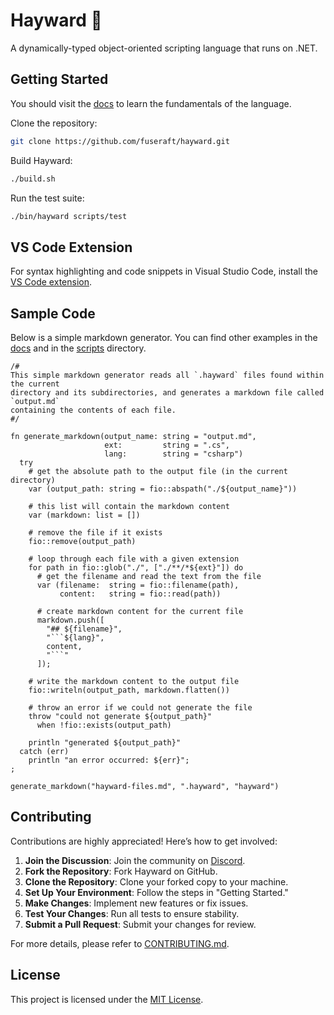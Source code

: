 # Hayward 🥝

A dynamically-typed object-oriented scripting language that runs on .NET.

## Getting Started

You should visit the [docs](docs/README.md) to learn the fundamentals of the language.

Clone the repository:
```bash
git clone https://github.com/fuseraft/hayward.git
```

Build Hayward:
```bash
./build.sh
```

Run the test suite:
```bash
./bin/hayward scripts/test
```

## VS Code Extension

For syntax highlighting and code snippets in Visual Studio Code, install the [VS Code extension](https://marketplace.visualstudio.com/items?itemName=fuseraft.kiwi-lang).

## Sample Code

Below is a simple markdown generator. You can find other examples in the [docs](docs/README.md) and in the [scripts](scripts/) directory. 

```hayward
/#
This simple markdown generator reads all `.hayward` files found within the current 
directory and its subdirectories, and generates a markdown file called `output.md` 
containing the contents of each file.
#/

fn generate_markdown(output_name: string = "output.md",
                     ext:         string = ".cs",
                     lang:        string = "csharp")
  try
    # get the absolute path to the output file (in the current directory)
    var (output_path: string = fio::abspath("./${output_name}"))
    
    # this list will contain the markdown content
    var (markdown: list = [])
    
    # remove the file if it exists
    fio::remove(output_path)

    # loop through each file with a given extension
    for path in fio::glob("./", ["./**/*${ext}"]) do
      # get the filename and read the text from the file
      var (filename:  string = fio::filename(path),
           content:   string = fio::read(path))

      # create markdown content for the current file
      markdown.push([
        "## ${filename}", 
        "```${lang}", 
        content, 
        "```"
      ]);

    # write the markdown content to the output file
    fio::writeln(output_path, markdown.flatten())

    # throw an error if we could not generate the file
    throw "could not generate ${output_path}" 
      when !fio::exists(output_path)
    
    println "generated ${output_path}"
  catch (err)
    println "an error occurred: ${err}";
;

generate_markdown("hayward-files.md", ".hayward", "hayward")
```

## Contributing

Contributions are highly appreciated! Here’s how to get involved:

1. **Join the Discussion**: Join the community on [Discord](https://discord.gg/9PW3857Bxs).
2. **Fork the Repository**: Fork Hayward on GitHub.
3. **Clone the Repository**: Clone your forked copy to your machine.
4. **Set Up Your Environment**: Follow the steps in "Getting Started."
5. **Make Changes**: Implement new features or fix issues.
6. **Test Your Changes**: Run all tests to ensure stability.
7. **Submit a Pull Request**: Submit your changes for review.

For more details, please refer to [CONTRIBUTING.md](CONTRIBUTING.md).

## License

This project is licensed under the [MIT License](LICENSE).